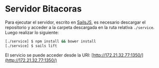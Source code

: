 # Servidor Bitacoras

Para ejecutar el servidor, escrito en [SailsJS](http://sailsjs.org/), es necesario descargar el repositorio y acceder a la carpeta descargada en la ruta relativa `./service`. Luego realizar lo siguiente:

```bash
[./service] $ npm install && bower install
[./service] $ sails lift
```

El servicio se puede acceder desde la URI: [http://172.21.32.77:1350/](http://172.21.32.77:1350/)
